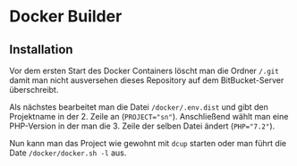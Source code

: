 # Docker Builder

## Installation

Vor dem ersten Start des Docker Containers löscht man die Ordner `/.git` damit man nicht ausversehen dieses Repository auf dem BitBucket-Server überschreibt.

Als nächstes bearbeitet man die Datei `/docker/.env.dist` und gibt den Projektname in der 2. Zeile an (`PROJECT="sn"`). Anschließend wählt man eine PHP-Version in der man die 3. Zeile der selben Datei ändert (`PHP="7.2"`).

Nun kann man das Project wie gewohnt mit `dcup` starten oder man führt die Date `/docker/docker.sh -l` aus.